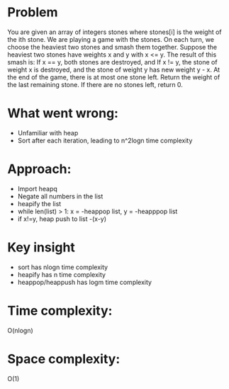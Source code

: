 # Problem
You are given an array of integers stones where stones[i] is the weight of the ith stone.
We are playing a game with the stones. On each turn, we choose the heaviest two stones and smash them together. Suppose the heaviest two stones have weights x and y with x <= y. The result of this smash is:
If x == y, both stones are destroyed, and
If x != y, the stone of weight x is destroyed, and the stone of weight y has new weight y - x.
At the end of the game, there is at most one stone left.
Return the weight of the last remaining stone. If there are no stones left, return 0.

# What went wrong:
- Unfamiliar with heap
- Sort after each iteration, leading to n^2logn time complexity

# Approach:
- Import heapq
- Negate all numbers in the list
- heapify the list
- while len(list) > 1: x = -heappop list, y = -heapppop list
- if x!=y, heap push to list -(x-y)

# Key insight
- sort has nlogn time complexity
- heapify has n time complexity
- heappop/heappush has logm time complexity

# Time complexity:
O(nlogn)

# Space complexity:
O(1)